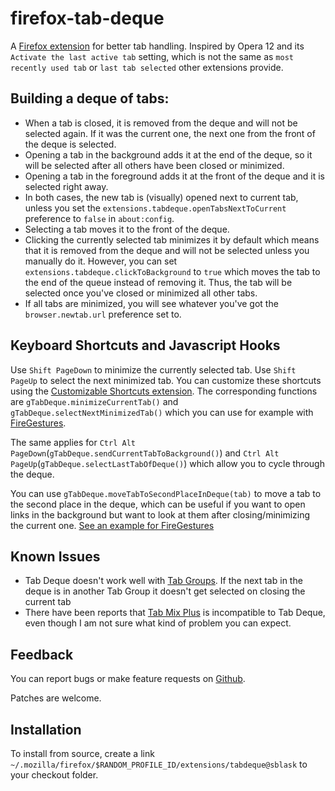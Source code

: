 firefox-tab-deque
=================

A [Firefox extension](https://addons.mozilla.org/en-US/firefox/addon/tab-deque/)
for better tab handling. Inspired by Opera 12 and its `Activate the last
active tab` setting, which is not the same as `most recently used tab` or
`last tab selected` other extensions provide.

Building a deque of tabs:
-------------------------

 - When a tab is closed, it is removed from the deque and will not be selected
   again. If it was the current one, the next one from the front of the deque
   is selected.
 - Opening a tab in the background adds it at the end of the deque, so it will
   be selected after all others have been closed or minimized.
 - Opening a tab in the foreground adds it at the front of the deque and it is
   selected right away.
 - In both cases, the new tab is (visually) opened next to current tab, unless
   you set the `extensions.tabdeque.openTabsNextToCurrent` preference to
   `false` in `about:config`.
 - Selecting a tab moves it to the front of the deque.
 - Clicking the currently selected tab minimizes it by default which means
   that it is removed from the deque and will not be selected unless you
   manually do it. However, you can set
   `extensions.tabdeque.clickToBackground` to `true` which moves the tab to
   the end of the queue instead of removing it. Thus, the tab will be selected
   once you've closed or minimized all other tabs.
 - If all tabs are minimized, you will see whatever you've got the
   `browser.newtab.url` preference set to.

Keyboard Shortcuts and Javascript Hooks
---------------------------------------

Use `Shift PageDown` to minimize the currently selected tab. Use `Shift PageUp`
to select the next minimized tab. You can customize these shortcuts using the
[Customizable Shortcuts extension](https://addons.mozilla.org/en-US/firefox/addon/customizable-shortcuts/).
The corresponding functions are `gTabDeque.minimizeCurrentTab()` and
`gTabDeque.selectNextMinimizedTab()` which you can use for example with
[FireGestures](https://addons.mozilla.org/en-US/firefox/addon/firegestures/).

The same applies for
`Ctrl Alt PageDown`(`gTabDeque.sendCurrentTabToBackground()`) and
`Ctrl Alt PageUp`(`gTabDeque.selectLastTabOfDeque()`) which allow you to cycle
through the deque.

You can use `gTabDeque.moveTabToSecondPlaceInDeque(tab)` to move a tab to the
second place in the deque, which can be useful if you want to open links in
the background but want to look at them after closing/minimizing the current
one. [See an example for FireGestures](https://gist.github.com/sblask/9431758)

Known Issues
------------

 - Tab Deque doesn't work well with [Tab Groups](https://support.mozilla.org/en-US/kb/tab-groups-organize-tabs). If the next tab in the deque is in another Tab Group it doesn't get selected on closing the current tab
 - There have been reports that [Tab Mix Plus](https://addons.mozilla.org/en-US/firefox/addon/tab-mix-plus/) is incompatible to Tab Deque, even though I am not sure what kind of problem you can expect.

Feedback
--------

You can report bugs or make feature requests on
[Github](https://github.com/sblask/firefox-tab-deque).

Patches are welcome.

Installation
------------

To install from source, create a link
`~/.mozilla/firefox/$RANDOM_PROFILE_ID/extensions/tabdeque@sblask`
to your checkout folder.

